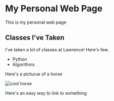 # My Personal Web Page

This is my personal web page

## Classes I've Taken

I've taken a lot of classes at Lawrence! Here's few.

- Python
- Algorithms

Here's a picturue of a horse

![cool horse](https://equusmagazine.com/wp-content/uploads/sites/3/2021/11/horse-galloping-on-sand-scaled.jpg)

Here's an easy way to link to something
